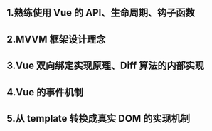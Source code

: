 ## 1.熟练使用 Vue 的 API、生命周期、钩子函数

## 2.MVVM 框架设计理念

## 3.Vue 双向绑定实现原理、Diff 算法的内部实现

## 4.Vue 的事件机制

## 5.从 template 转换成真实 DOM 的实现机制
